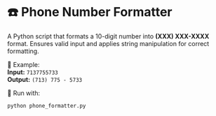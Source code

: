 # ☎️ Phone Number Formatter  

A Python script that formats a 10-digit number into **(XXX) XXX-XXXX** format. Ensures valid input and applies string manipulation for correct formatting.  

🔹 Example:  
**Input:** `7137755733`  
**Output:** `(713) 775 - 5733`  

🚀 Run with:  
```bash
python phone_formatter.py
